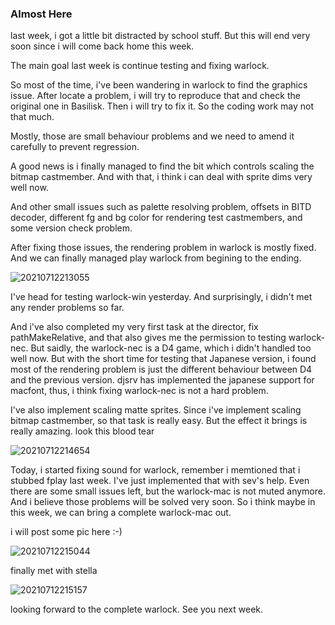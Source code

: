 ### Almost Here

last week, i got a little bit distracted by school stuff. But this will end very soon since i will come back home this week.

The main goal last week is continue testing and fixing warlock.

So most of the time, i've been wandering in warlock to find the graphics issue. After locate a problem, i will try to reproduce that and check the original one in Basilisk. Then i will try to fix it. So the coding work may not that much.

Mostly, those are small behaviour problems and we need to amend it carefully to prevent regression.

A good news is i finally managed to find the bit which controls scaling the bitmap castmember. And with that, i think i can deal with sprite dims very well now.

And other small issues such as palette resolving problem, offsets in BITD decoder, different fg and bg color for rendering test castmembers, and some version check problem.

After fixing those issues, the rendering problem in warlock is mostly fixed. And we can finally managed play warlock from begining to the ending. 

![20210712213055](https://picsheep.oss-cn-beijing.aliyuncs.com/pic/20210712213055.png)

I've head for testing warlock-win yesterday. And surprisingly, i didn't met any render problems so far.

And i've also completed my very first task at the director, fix pathMakeRelative, and that also gives me the permission to testing warlock-nec. But saidly, the warlock-nec is a D4 game, which i didn't handled too well now. But with the short time for testing that Japanese version, i found most of the rendering problem is just the different behaviour between D4 and the previous version. djsrv has implemented the japanese support for macfont, thus, i think fixing warlock-nec is not a hard problem.

I've also implement scaling matte sprites. Since i've implement scaling bitmap castmember, so that task is really easy. But the effect it brings is really amazing. look this blood tear

![20210712214654](https://picsheep.oss-cn-beijing.aliyuncs.com/pic/20210712214654.png)

Today, i started fixing sound for warlock, remember i memtioned that i stubbed fplay last week. I've just implemented that with sev's help. Even there are some small issues left, but the warlock-mac is not muted anymore. And i believe those problems will be solved very soon. So i think maybe in this week, we can bring a complete warlock-mac out.

i will post some pic here :-)

![20210712215044](https://picsheep.oss-cn-beijing.aliyuncs.com/pic/20210712215044.png)

finally met with stella

![20210712215157](https://picsheep.oss-cn-beijing.aliyuncs.com/pic/20210712215157.png)

looking forward to the complete warlock. See you next week.